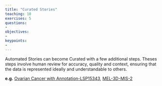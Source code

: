 ```yaml
---
title: "Curated Stories"
teaching: 10
exercises: 5
questions:
- 
objectives:
- 
keypoints:
- 
---
```


Automated Stories can become Curated with a few additional steps. Theses steps involve human
review for accuracy, quality and context, ensuring that the data is represented ideally and
understandable to others.

**e.g.** [Ovarian Cancer with Annotation-LSP15343](https://www.cycif.org/data/gray-stic-1-mini/), [MEL-3D-MIS-2](https://www.cycif.org/data/mel-3d-mis-2/)

